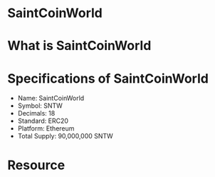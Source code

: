 # SaintCoinWorld

# What is SaintCoinWorld


# Specifications of SaintCoinWorld
* Name: SaintCoinWorld
* Symbol: SNTW
* Decimals: 18
* Standard: ERC20
* Platform: Ethereum
* Total Supply: 90,000,000 SNTW

# Resource
